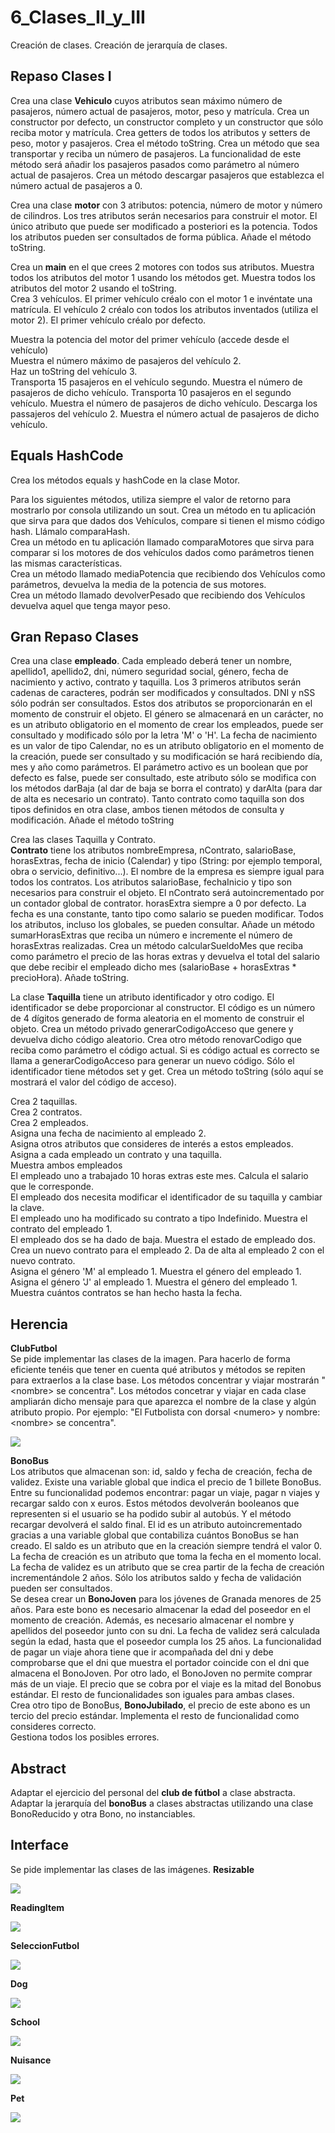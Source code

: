 # 6_Clases_II_y_III
Creación de clases. Creación de jerarquía de clases.

## Repaso Clases I
Crea una clase **Vehiculo** cuyos atributos sean máximo número de pasajeros, número actual de pasajeros, motor, peso y matrícula. Crea un constructor por defecto, un constructor completo y un constructor que sólo reciba motor y matrícula. Crea getters de todos los atributos y setters de peso, motor y pasajeros. Crea el método toString. Crea un método que sea transportar y reciba un número de pasajeros. La funcionalidad de este método será añadir los pasajeros pasados como parámetro al número actual de pasajeros. Crea un método descargar pasajeros que establezca el número actual de pasajeros a 0.  
  
Crea una clase **motor** con 3 atributos: potencia, número de motor y número de cilindros. Los tres atributos serán necesarios para construir el motor. El único atributo que puede ser modificado a posteriori es la potencia. Todos los atributos pueden ser consultados de forma pública. Añade el método toString.  
  
Crea un **main** en el que crees 2 motores con todos sus atributos. Muestra todos los atributos del motor 1 usando los métodos get. Muestra todos los atributos del motor 2 usando el toString.  
Crea 3 vehículos. El primer vehículo créalo con el motor 1 e invéntate una matrícula. El vehículo 2 créalo con todos los atributos inventados (utiliza el motor 2). El primer vehículo créalo por defecto.  
  
Muestra la potencia del motor del primer vehículo (accede desde el vehículo)  
Muestra el número máximo de pasajeros del vehículo 2.  
Haz un toString del vehículo 3.  
Transporta 15 pasajeros en el vehículo segundo. Muestra el número de pasajeros de dicho vehículo. Transporta 10 pasajeros en el segundo vehículo. Muestra el número de pasajeros de dicho vehículo. Descarga los passajeros del vehículo 2. Muestra el número actual de pasajeros de dicho vehículo.

## Equals HashCode

Crea los métodos equals y hashCode en la clase Motor.  
  
Para los siguientes métodos, utiliza siempre el valor de retorno para mostrarlo por consola utilizando un sout. 
Crea un método en tu aplicación que sirva para que dados dos Vehículos, compare si tienen el mismo código hash. Llámalo comparaHash.  
Crea un método en tu aplicación llamado comparaMotores que sirva para comparar si los motores de dos vehículos dados como parámetros tienen las mismas características.  
Crea un método llamado mediaPotencia que recibiendo dos Vehículos como parámetros, devuelva la media de la potencia de sus motores.  
Crea un método llamado devolverPesado que recibiendo dos Vehículos devuelva aquel que tenga mayor peso.

## Gran Repaso Clases
Crea una clase **empleado**. Cada empleado deberá tener un nombre, apellido1, apellido2, dni, número seguridad social, género, fecha de nacimiento y activo, contrato y taquilla. Los 3 primeros atributos serán cadenas de caracteres, podrán ser modificados y consultados. DNI y nSS sólo podrán ser consultados. Estos dos atributos se proporcionarán en el momento de construir el objeto. El género se almacenará en un carácter, no es un atributo obligatorio en el momento de crear los empleados, puede ser consultado y modificado sólo por la letra 'M' o 'H'. La fecha de nacimiento es un valor de tipo Calendar, no es un atributo obligatorio en el momento de la creación, puede ser consultado y su modificación se hará recibiendo día, mes y año como parámetros. El parámetro activo es un boolean que por defecto es false, puede ser consultado, este atributo sólo se modifica con los métodos darBaja (al dar de baja se borra el contrato) y darAlta (para dar de alta es necesario un contrato). Tanto contrato como taquilla son dos tipos definidos en otra clase, ambos tienen métodos de consulta y modificación. Añade el método toString  
  
Crea las clases Taquilla y Contrato.  
**Contrato** tiene los atributos nombreEmpresa, nContrato, salarioBase, horasExtras, fecha de inicio (Calendar) y tipo (String: por ejemplo temporal, obra o servicio, definitivo...). El nombre de la empresa es siempre igual para todos los contratos. Los atributos salarioBase, fechaInicio y tipo son necesarios para construir el objeto. El nContrato será autoincrementado por un contador global de contrator. horasExtra siempre a 0 por defecto. La fecha es una constante, tanto tipo como salario se pueden modificar. Todos los atributos, incluso los globales, se pueden consultar. Añade un método sumarHorasExtras que reciba un número e incremente el número de horasExtras realizadas. Crea un método calcularSueldoMes que reciba como parámetro el precio de las horas extras y devuelva el total del salario que debe recibir el empleado dicho mes (salarioBase + horasExtras * precioHora). Añade toString.  
  
La clase **Taquilla** tiene un atributo identificador y otro codigo. El identificador se debe proporcionar al constructor. El código es un número de 4 dígitos generado de forma aleatoria en el momento de construir el objeto. Crea un método privado generarCodigoAcceso que genere y devuelva dicho código aleatorio. Crea otro método renovarCodigo que reciba como parámetro el código actual. Si es código actual es correcto se llama a generarCodigoAcceso para generar un nuevo código. Sólo el identificador tiene métodos set y get. Crea un método toString (sólo aquí se mostrará el valor del código de acceso).  
  
  
Crea 2 taquillas.  
Crea 2 contratos.  
Crea 2 empleados.  
Asigna una fecha de nacimiento al empleado 2.  
Asigna otros atributos que consideres de interés a estos empleados.  
Asigna a cada empleado un contrato y una taquilla.  
Muestra ambos empleados  
El empleado uno a trabajado 10 horas extras este mes. Calcula el salario que le corresponde.  
El empleado dos necesita modificar el identificador de su taquilla y cambiar la clave.  
El empleado uno ha modificado su contrato a tipo Indefinido. Muestra el contrato del empleado 1.  
El empleado dos se ha dado de baja. Muestra el estado de empleado dos.  
Crea un nuevo contrato para el empleado 2. Da de alta al empleado 2 con el nuevo contrato.  
Asigna el género 'M' al empleado 1. Muestra el género del empleado 1.  
Asigna el género 'J' al empleado 1. Muestra el género del empleado 1.  
Muestra cuántos contratos se han hecho hasta la fecha.

## Herencia
**ClubFutbol**  
Se pide implementar las clases de la imagen. Para hacerlo de forma eficiente tenéis que tener en cuenta qué atributos y métodos se repiten para extraerlos a la clase base. Los métodos concentrar y viajar mostrarán "\<nombre\> se concentra". Los métodos concetrar y viajar en cada clase ampliarán dicho mensaje para que aparezca el nombre de la clase y algún atributo propio. Por ejemplo: "El Futbolista con dorsal \<numero\> y nombre: \<nombre\> se concentra".  

![](/4.Herencia/ClubFutbol/herencia.png)
  
**BonoBus**  
Los atributos que almacenan son: id, saldo y fecha de creación, fecha de validez. Existe una variable global que indica el precio de 1 billete BonoBus. Entre su funcionalidad podemos encontrar: pagar un viaje, pagar n viajes y recargar saldo con x euros. Estos métodos devolverán booleanos que representen si el usuario se ha podido subir al autobús. Y el método recargar devolverá el saldo final. El id es un atributo autoincrementado gracias a una variable global que contabiliza cuántos BonoBus se han creado. El saldo es un atributo que en la creación siempre tendrá el valor 0. La fecha de creación es un atributo que toma la fecha en el momento local. La fecha de validez es un atributo que se crea partir de la fecha de creación incrementándole 2 años. Sólo los atributos saldo y fecha de validación pueden ser consultados.  
Se desea crear un **BonoJoven** para los jóvenes de Granada menores de 25 años. Para este bono es necesario almacenar la edad del poseedor en el momento de creación. Además, es necesario almacenar el nombre y apellidos del poseedor junto con su dni. La fecha de validez será calculada según la edad, hasta que el poseedor cumpla los 25 años. La funcionalidad de pagar un viaje ahora tiene que ir acompañada del dni y debe comprobarse que el dni que muestra el portador coincide con el dni que almacena el BonoJoven. Por otro lado, el BonoJoven no permite comprar más de un viaje. El precio que se cobra por el viaje es la mitad del Bonobus estándar. El resto de funcionalidades son iguales para ambas clases.  
Crea otro tipo de BonoBus, **BonoJubilado**, el precio de este abono es un tercio del precio estándar. Implementa el resto de funcionalidad como consideres correcto.  
Gestiona todos los posibles errores.

## Abstract
Adaptar el ejercicio del personal del **club de fútbol** a clase abstracta.  
Adaptar la jerarquía del **bonoBus** a clases abstractas utilizando una clase BonoReducido y otra Bono, no instanciables.

## Interface
Se pide implementar las clases de las imágenes.
**Resizable**  

![](/6.Interface/resizable.png)  

**ReadingItem**  

![](/6.Interface/readingItem.png)  

**SeleccionFutbol**  

![](/6.Interface/seleccionFutbol.png)  

**Dog**  

![](/6.Interface/dog.png)  

**School**  

![](/6.Interface/school.png)  

**Nuisance**  

![](/6.Interface/nuisance.png)  

**Pet**  

![](/6.Interface/pet.jpg)  
